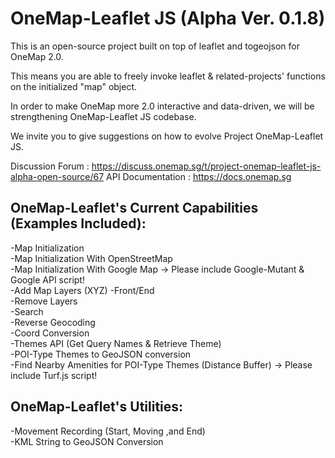 # OneMap-Leaflet JS (Alpha Ver. 0.1.8)

This is an open-source project built on top of leaflet and togeojson for OneMap 2.0. 

This means you are able to freely invoke leaflet & related-projects' functions on the initialized "map" object.

In order to make OneMap more 2.0 interactive and data-driven, we will be strengthening OneMap-Leaflet JS codebase.

We invite you to give suggestions on how to evolve Project OneMap-Leaflet JS.

Discussion Forum : https://discuss.onemap.sg/t/project-onemap-leaflet-js-alpha-open-source/67
API Documentation : https://docs.onemap.sg

## OneMap-Leaflet's Current Capabilities (Examples Included):
-Map Initialization<br />
-Map Initialization With OpenStreetMap<br />
-Map Initialization With Google Map -> Please include Google-Mutant & Google API script!<br />
-Add Map Layers (XYZ) -Front/End<br />
-Remove Layers <br />
-Search <br />
-Reverse Geocoding <br />
-Coord Conversion <br />
-Themes API (Get Query Names & Retrieve Theme) <br />
-POI-Type Themes to GeoJSON conversion <br />
-Find Nearby Amenities for POI-Type Themes (Distance Buffer) -> Please include Turf.js script!

## OneMap-Leaflet's Utilities:
-Movement Recording (Start, Moving ,and End)<br />
-KML String to GeoJSON Conversion <br />


